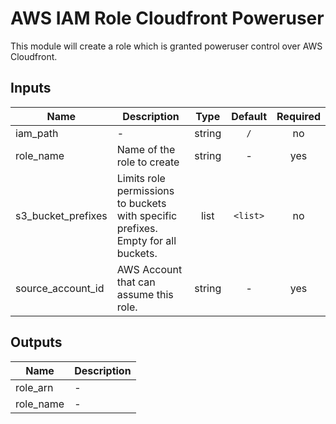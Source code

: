 # AWS IAM Role Cloudfront Poweruser

This module will create a role which is granted poweruser control over AWS Cloudfront.

<!-- START -->
## Inputs

| Name | Description | Type | Default | Required |
|------|-------------|:----:|:-----:|:-----:|
| iam\_path | - | string | `/` | no |
| role\_name | Name of the role to create | string | - | yes |
| s3\_bucket\_prefixes | Limits role permissions to buckets with specific prefixes. Empty for all buckets. | list | `<list>` | no |
| source\_account\_id | AWS Account that can assume this role. | string | - | yes |

## Outputs

| Name | Description |
|------|-------------|
| role\_arn | - |
| role\_name | - |

<!-- END -->
